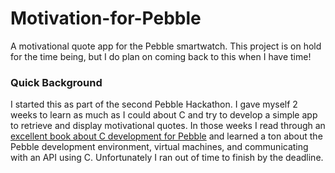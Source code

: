 # Motivation-for-Pebble
A motivational quote app for the Pebble smartwatch. This project is on hold for the time being, but I do plan on coming back to this when I have time!

### Quick Background
I started this as part of the second Pebble Hackathon. I gave myself 2 weeks to learn as much as I could about C and try to develop a simple app to retrieve and display motivational quotes. In those weeks I read through an [excellent book about C development for Pebble]([url](https://pebble.gitbooks.io/learning-c-with-pebble/content/)) and learned a ton about the Pebble development environment, virtual machines, and communicating with an API using C. Unfortunately I ran out of time to finish by the deadline.
